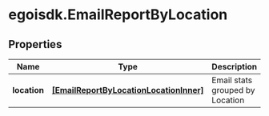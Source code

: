 # egoisdk.EmailReportByLocation

## Properties

Name | Type | Description | Notes
------------ | ------------- | ------------- | -------------
**location** | [**[EmailReportByLocationLocationInner]**](EmailReportByLocationLocationInner.md) | Email stats grouped by Location | [optional] 


